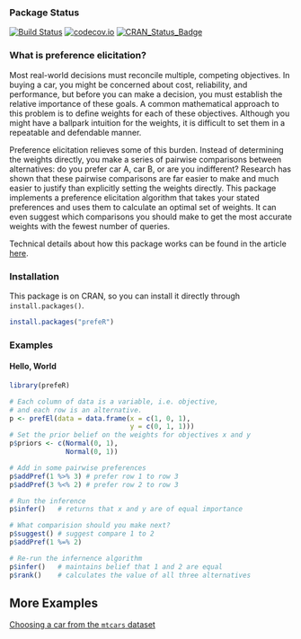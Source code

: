 ### Package Status
[![Build Status](https://travis-ci.org/jlepird/prefeR.png)](https://travis-ci.org/jlepird/prefeR)
[![codecov.io](https://codecov.io/gh/jlepird/prefeR/coverage.svg?branch=master)](https://codecov.io/gh/jlepird/prefeR?branch=master)
[![CRAN_Status_Badge](http://www.r-pkg.org/badges/version/prefeR)](https://cran.r-project.org/package=prefeR)

### What is preference elicitation?
Most real-world decisions must reconcile multiple, competing objectives. In buying a car, you might be concerned about cost, reliability, and performance, but before you can make a decision, you must establish the relative importance of these goals. A common mathematical approach to this problem is to define weights for each of these objectives. Although you might have a ballpark intuition for the weights, it is difficult to set them in a repeatable and defendable manner. 

Preference elicitation relieves some of this burden. Instead of determining the weights directly, you make a series of pairwise comparisons between alternatives: do you prefer car A, car B, or are you indifferent? Research has shown that these pairwise comparisons are far easier to make and much easier to justify than explicitly setting the weights directly.  This package implements a preference elicitation algorithm that takes your stated preferences and uses them to calculate an optimal set of weights. It can even suggest which comparisons you should make to get the most accurate weights with the fewest number of queries. 

Technical details about how this package works can be found in the article [here](http://arc.aiaa.org/doi/abs/10.2514/1.I010363). 

### Installation
This package is on CRAN, so you can install it directly through `install.packages()`.  
```R
install.packages("prefeR")
```

### Examples
#### Hello, World
```R
library(prefeR)

# Each column of data is a variable, i.e. objective, 
# and each row is an alternative.
p <- prefEl(data = data.frame(x = c(1, 0, 1), 
                              y = c(0, 1, 1)))
# Set the prior belief on the weights for objectives x and y
p$priors <- c(Normal(0, 1), 
              Normal(0, 1))

# Add in some pairwise preferences
p$addPref(1 %>% 3) # prefer row 1 to row 3
p$addPref(3 %<% 2) # prefer row 2 to row 3

# Run the inference
p$infer()   # returns that x and y are of equal importance

# What comparision should you make next?
p$suggest() # suggest compare 1 to 2
p$addPref(1 %=% 2)

# Re-run the infernence algorithm 
p$infer()   # maintains belief that 1 and 2 are equal
p$rank()    # calculates the value of all three alternatives
```
## More Examples

[Choosing a car from the `mtcars` dataset](https://jlepird.github.io/prefeR/inst/doc/mtcars.html)
